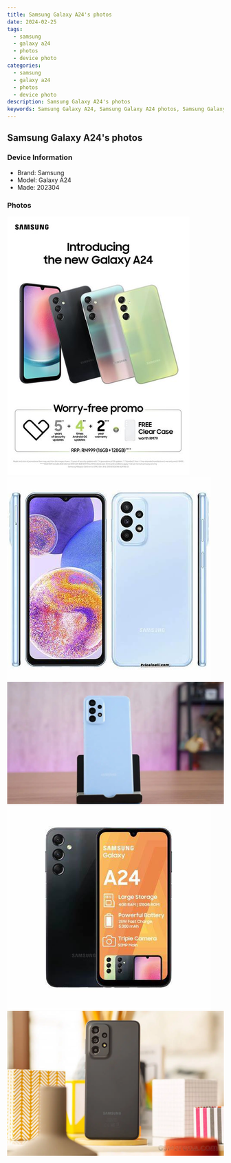 ```yaml
---
title: Samsung Galaxy A24's photos
date: 2024-02-25
tags: 
  - samsung
  - galaxy a24
  - photos
  - device photo
categories: 
  - samsung
  - galaxy a24
  - photos
  - device photo
description: Samsung Galaxy A24's photos
keywords: Samsung Galaxy A24, Samsung Galaxy A24 photos, Samsung Galaxy A24 device photo
---
```


## Samsung Galaxy A24's photos

### Device Information

- Brand: Samsung
- Model: Galaxy A24
- Made: 202304

### Photos

![/images/best-assets/devices/samsung/samsung-galaxy-a24/1.jpg](/images/best-assets/devices/samsung/samsung-galaxy-a24/1.jpg)
![/images/best-assets/devices/samsung/samsung-galaxy-a24/2.jpg](/images/best-assets/devices/samsung/samsung-galaxy-a24/2.jpg)
![/images/best-assets/devices/samsung/samsung-galaxy-a24/3.jpg](/images/best-assets/devices/samsung/samsung-galaxy-a24/3.jpg)
![/images/best-assets/devices/samsung/samsung-galaxy-a24/4.jpg](/images/best-assets/devices/samsung/samsung-galaxy-a24/4.jpg)
![/images/best-assets/devices/samsung/samsung-galaxy-a24/5.jpg](/images/best-assets/devices/samsung/samsung-galaxy-a24/5.jpg)
